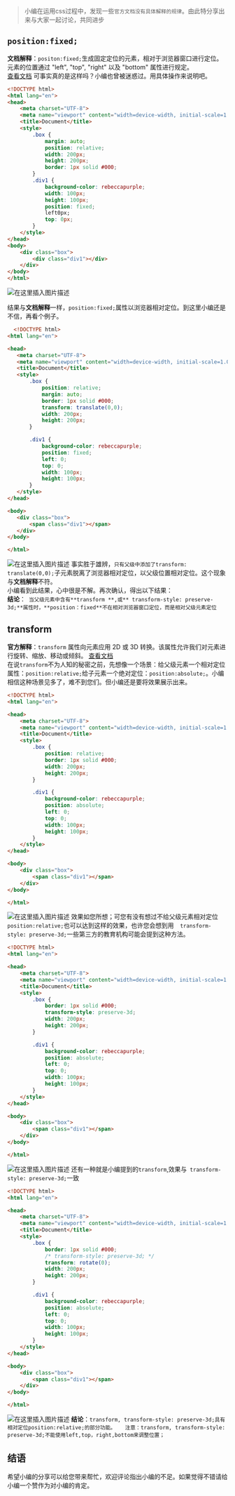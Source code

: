 ﻿>小编在运用css过程中，发现一些`官方文档没有具体解释的规律`。由此特分享出来与大家一起讨论，共同进步
##  `position:fixed;`  
**文档解释**：`positon:fixed;`生成固定定位的元素，相对于浏览器窗口进行定位。元素的位置通过 "left", "top", "right" 以及 "bottom" 属性进行规定。  
<a href="https://www.runoob.com/cssref/pr-class-position.html">  查看文档</a>
可事实真的是这样吗？小编也曾被迷惑过。用具体操作来说明吧。  
```html  
<!DOCTYPE html>
<html lang="en">
<head>
    <meta charset="UTF-8">
    <meta name="viewport" content="width=device-width, initial-scale=1.0">
    <title>Document</title>
    <style>
        .box {
            margin: auto;
            position: relative;
            width: 200px;
            height: 200px;
            border: 1px solid #000;
        }
        .div1 {
            background-color: rebeccapurple;
            width: 100px;
            height: 100px;
            position: fixed;
            left0px;
            top: 0px;
        }
    </style>
</head>
<body>
    <div class="box">
        <div class="div1"></div>
    </div>
</body>
</html>
```
![在这里插入图片描述](https://img-blog.csdnimg.cn/20200426104119876.png?x-oss-process=image/watermark,type_ZmFuZ3poZW5naGVpdGk,shadow_10,text_aHR0cHM6Ly9ibG9nLmNzZG4ubmV0L3FxXzQ1NDcyODEz,size_16,color_FFFFFF,t_70)

 结果与**文档解释**一样，`position:fixed;`属性以浏览器相对定位。到这里小编还是不信，再看个例子。  
 ```html
   <!DOCTYPE html>
<html lang="en">

<head>
    <meta charset="UTF-8">
    <meta name="viewport" content="width=device-width, initial-scale=1.0">
    <title>Document</title>
    <style>
        .box {
            position: relative;
            margin: auto;
            border: 1px solid #000;
            transform: translate(0,0);
            width: 200px;
            height: 200px;
        }

        .div1 {
            background-color: rebeccapurple;
            position: fixed;
            left: 0;
            top: 0;
            width: 100px;
            height: 100px;
        }
    </style>
</head>

<body>
    <div class="box">
        <span class="div1"></span>
    </div>
</body>

</html>
```

![在这里插入图片描述](https://img-blog.csdnimg.cn/20200426104244693.png?x-oss-process=image/watermark,type_ZmFuZ3poZW5naGVpdGk,shadow_10,text_aHR0cHM6Ly9ibG9nLmNzZG4ubmV0L3FxXzQ1NDcyODEz,size_16,color_FFFFFF,t_70)
事实胜于雄辨，`只有父级中添加了transform: translate(0,0);`子元素脱离了浏览器相对定位，以父级位置相对定位。这个现象与**文档解释**不符。  
小编看到此结果，心中很是不解。再次确认，得出以下结果：  
**结论**：`
	当父级元素中含有**transform **,或** transform-style: preserve-3d;**属性时，**position：fixed**不在相对浏览器窗口定位，而是相对父级元素定位`  

## transform  
**官方解释**：`transform` 属性向元素应用 2D 或 3D 转换。该属性允许我们对元素进行旋转、缩放、移动或倾斜。
<a href="https://www.w3school.com.cn/cssref/pr_transform.asp">查看文档</a>   
在说`transform`不为人知的秘密之前，先想像一个场景：给父级元素一个相对定位属性：`position:relative;`给子元素一个绝对定位：`position:absolute;`。小编相信这种场景见多了，难不到您们。但小编还是要将效果展示出来。
```html  
<!DOCTYPE html>
<html lang="en">

<head>
    <meta charset="UTF-8">
    <meta name="viewport" content="width=device-width, initial-scale=1.0">
    <title>Document</title>
    <style>
        .box {
            position: relative;
            border: 1px solid #000;
            width: 200px;
            height: 200px;
        }

        .div1 {
            background-color: rebeccapurple;
            position: absolute;
            left: 0;
            top: 0;
            width: 100px;
            height: 100px;
        }
    </style>
</head>

<body>
    <div class="box">
        <span class="div1"></span>
    </div>
</body>

</html>
```
![在这里插入图片描述](https://img-blog.csdnimg.cn/20200426113001366.png?x-oss-process=image/watermark,type_ZmFuZ3poZW5naGVpdGk,shadow_10,text_aHR0cHM6Ly9ibG9nLmNzZG4ubmV0L3FxXzQ1NDcyODEz,size_16,color_FFFFFF,t_70)
效果如您所想；可您有没有想过不给父级元素相对定位`position:relative;`也可以达到这样的效果，也许您会想到用`  transform-style: preserve-3d;`一些第三方的教育机构可能会提到这种方法。  
```html  
<!DOCTYPE html>
<html lang="en">

<head>
    <meta charset="UTF-8">
    <meta name="viewport" content="width=device-width, initial-scale=1.0">
    <title>Document</title>
    <style>
        .box {
            border: 1px solid #000;
            transform-style: preserve-3d;
            width: 200px;
            height: 200px;
        }

        .div1 {
            background-color: rebeccapurple;
            position: absolute;
            left: 0;
            top: 0;
            width: 100px;
            height: 100px;
        }
    </style>
</head>

<body>
    <div class="box">
        <span class="div1"></span>
    </div>
</body>

</html>
```
![在这里插入图片描述](https://img-blog.csdnimg.cn/20200426113516564.png?x-oss-process=image/watermark,type_ZmFuZ3poZW5naGVpdGk,shadow_10,text_aHR0cHM6Ly9ibG9nLmNzZG4ubmV0L3FxXzQ1NDcyODEz,size_16,color_FFFFFF,t_70)
还有一种就是小编提到的`transform`,效果与` transform-style: preserve-3d;`一致  
```html  
<!DOCTYPE html>
<html lang="en">

<head>
    <meta charset="UTF-8">
    <meta name="viewport" content="width=device-width, initial-scale=1.0">
    <title>Document</title>
    <style>
        .box {
            border: 1px solid #000;
            /* transform-style: preserve-3d; */
            transform: rotate(0);
            width: 200px;
            height: 200px;
        }

        .div1 {
            background-color: rebeccapurple;
            position: absolute;
            left: 0;
            top: 0;
            width: 100px;
            height: 100px;
        }
    </style>
</head>

<body>
    <div class="box">
        <span class="div1"></span>
    </div>
</body>

</html>
```
![在这里插入图片描述](https://img-blog.csdnimg.cn/20200426113803451.png?x-oss-process=image/watermark,type_ZmFuZ3poZW5naGVpdGk,shadow_10,text_aHR0cHM6Ly9ibG9nLmNzZG4ubmV0L3FxXzQ1NDcyODEz,size_16,color_FFFFFF,t_70)
**结论**：`transform, transform-style: preserve-3d;具有相对定位position:relative;的部分功能。  
注意：transform, transform-style: preserve-3d;不能使用left,top，right,bottom来调整位置；
`  

##  结语  
希望小编的分享可以给您带来帮忙，欢迎评论指出小编的不足。如果觉得不错请给小编一个赞作为对小编的肯定。

